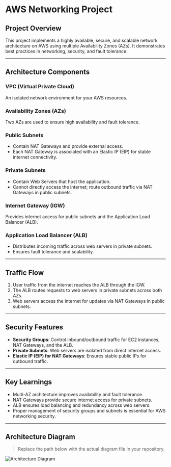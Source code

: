 # AWS Networking Project

## Project Overview
This project implements a highly available, secure, and scalable network architecture on AWS using multiple Availability Zones (AZs). It demonstrates best practices in networking, security, and fault tolerance.

---

## Architecture Components

### VPC (Virtual Private Cloud)
An isolated network environment for your AWS resources.

### Availability Zones (AZs)
Two AZs are used to ensure high availability and fault tolerance.

### Public Subnets
- Contain NAT Gateways and provide external access.
- Each NAT Gateway is associated with an Elastic IP (EIP) for stable internet connectivity.

### Private Subnets
- Contain Web Servers that host the application.
- Cannot directly access the internet; route outbound traffic via NAT Gateways in public subnets.

### Internet Gateway (IGW)
Provides internet access for public subnets and the Application Load Balancer (ALB).

### Application Load Balancer (ALB)
- Distributes incoming traffic across web servers in private subnets.
- Ensures fault tolerance and scalability.

---

## Traffic Flow
1. User traffic from the internet reaches the ALB through the IGW.
2. The ALB routes requests to web servers in private subnets across both AZs.
3. Web servers access the internet for updates via NAT Gateways in public subnets.

---

## Security Features
- **Security Groups**: Control inbound/outbound traffic for EC2 instances, NAT Gateways, and the ALB.
- **Private Subnets**: Web servers are isolated from direct internet access.
- **Elastic IP (EIP) for NAT Gateways**: Ensures stable public IPs for outbound traffic.

---

## Key Learnings
- Multi-AZ architecture improves availability and fault tolerance.
- NAT Gateways provide secure internet access for private subnets.
- ALB ensures load balancing and redundancy across web servers.
- Proper management of security groups and subnets is essential for AWS networking security.

---

## Architecture Diagram
> Replace the path below with the actual diagram file in your repository.

![Architecture Diagram](images/architecture-diagram.png)
